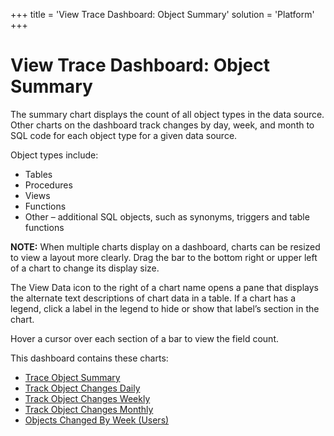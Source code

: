 +++
title = 'View Trace Dashboard: Object Summary'
solution = 'Platform'
+++

# View Trace Dashboard: Object Summary

The summary chart displays the count of all object types in the data
source. Other charts on the dashboard track changes by day, week, and
month to SQL code for each object type for a given data source.

Object types include:

  - Tables
  - Procedures
  - Views
  - Functions
  - Other – additional SQL objects, such as synonyms, triggers and table
    functions

**NOTE:** When multiple charts display on a dashboard, charts can be
resized to view a layout more clearly. Drag the bar to the bottom right
or upper left of a chart to change its display size.

The View Data icon to the right of a chart name opens a pane that
displays the alternate text descriptions of chart data in a table. If a
chart has a legend, click a label in the legend to hide or show that
label’s section in the chart.

Hover a cursor over each section of a bar to view the field count.

This dashboard contains these charts:

  - [Trace Object Summary](Trace_Object_Summary.htm)
  - [Track Object Changes Daily](Trace_Object_Changes_Daily.htm)
  - [Track Object Changes Weekly](Trace_Object_Changes_Weekly.htm)
  - [Track Object Changes Monthly](Trace_Object_Changes_Monthly.htm)
  - [Objects Changed By Week
    (Users)](../Page_Desc/Objects%20Changed%20By%20Week%20\(Users\).htm)
